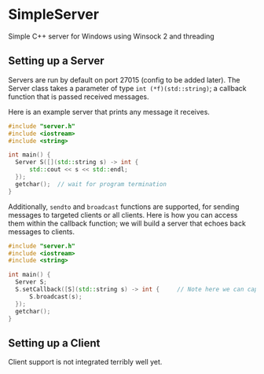 # SimpleServer
Simple C++ server for Windows using Winsock 2 and threading

## Setting up a Server

Servers are run by default on port 27015 (config to be added later). The Server class takes a parameter of type `int (*f)(std::string)`; a callback function that is passed received messages.

Here is an example server that prints any message it receives.

``` cpp
#include "server.h"
#include <iostream>
#include <string>

int main() {
  Server S([](std::string s) -> int {
      std::cout << s << std::endl;
  });
  getchar();  // wait for program termination
}
```

Additionally, `sendto` and `broadcast` functions are supported, for sending messages to targeted clients or all clients. Here is how you can access them within the callback function; we will build a server that echoes back messages to clients.

``` cpp
#include "server.h"
#include <iostream>
#include <string>

int main() {
  Server S;
  S.setCallback([S](std::string s) -> int {     // Note here we can capture S to call the broadcast function
      S.broadcast(s);
  });
  getchar();
}
```

## Setting up a Client

Client support is not integrated terribly well yet.
